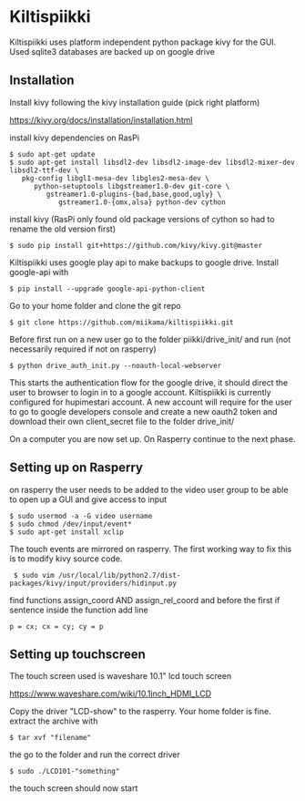 # Kiltispiikki

Kiltispiikki uses platform independent python package kivy for the GUI. Used sqlite3 databases are backed up on google drive

## Installation

Install kivy following the kivy installation guide (pick right platform) 

https://kivy.org/docs/installation/installation.html

install kivy dependencies on RasPi

```
$ sudo apt-get update
$ sudo apt-get install libsdl2-dev libsdl2-image-dev libsdl2-mixer-dev libsdl2-ttf-dev \
   pkg-config libgl1-mesa-dev libgles2-mesa-dev \
      python-setuptools libgstreamer1.0-dev git-core \
	     gstreamer1.0-plugins-{bad,base,good,ugly} \
		    gstreamer1.0-{omx,alsa} python-dev cython
```

install kivy (RasPi only found old package versions of cython so had to rename the old version first)

```
$ sudo pip install git+https://github.com/kivy/kivy.git@master
```

Kiltispiikki uses google play api to make backups to google drive. Install google-api with

```
$ pip install --upgrade google-api-python-client
```

Go to your home folder and clone the git repo

```
$ git clone https://github.com/miikama/kiltispiikki.git
```

Before first run on a new user go to the folder piikki/drive_init/ and run (not necessarily required if not on rasperry)

```
$ python drive_auth_init.py --noauth-local-webserver
```

This starts the authentication flow for the google drive, it should direct the user to browser to login in to a google account. Kiltispiikki is currently configured for hupimestari account. A new account will require for the user to go to google developers console and create a new oauth2 token and download their own client_secret file to the folder drive_init/

On a computer you are now set up. On Rasperry continue to the next phase.

## Setting up on Rasperry

on rasperry the user needs to be added to the video user group to be able to open up a GUI and give access to input

```
$ sudo usermod -a -G video username
$ sudo chmod /dev/input/event*
$ sudo apt-get install xclip
```

The touch events are mirrored on rasperry. The first working way to fix this is to modify kivy source code. 

```
 $ sudo vim /usr/local/lib/python2.7/dist-packages/kivy/input/providers/hidinput.py
```

find functions assign_coord AND assign_rel_coord and before the first if sentence inside the function add line

```
p = cx; cx = cy; cy = p

```




## Setting up touchscreen

The touch screen used is waveshare 10.1" lcd touch screen 

https://www.waveshare.com/wiki/10.1inch_HDMI_LCD

Copy the driver "LCD-show" to the rasperry. Your home folder is fine. extract the archive with

```
$ tar xvf "filename"
```

the go to the folder and run the correct driver 

```
$ sudo ./LCD101-"something"
```
the touch screen should now start

